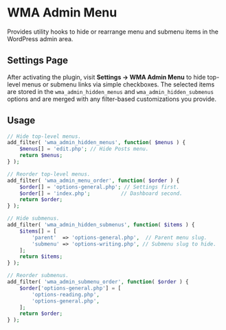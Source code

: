 # WMA Admin Menu

Provides utility hooks to hide or rearrange menu and submenu items in the WordPress admin area.

## Settings Page

After activating the plugin, visit **Settings → WMA Admin Menu** to hide top-level menus or submenu links via simple checkboxes. The selected items are stored in the `wma_admin_hidden_menus` and `wma_admin_hidden_submenus` options and are merged with any filter-based customizations you provide.

## Usage

```php
// Hide top-level menus.
add_filter( 'wma_admin_hidden_menus', function( $menus ) {
    $menus[] = 'edit.php'; // Hide Posts menu.
    return $menus;
} );

// Reorder top-level menus.
add_filter( 'wma_admin_menu_order', function( $order ) {
    $order[] = 'options-general.php'; // Settings first.
    $order[] = 'index.php';          // Dashboard second.
    return $order;
} );

// Hide submenus.
add_filter( 'wma_admin_hidden_submenus', function( $items ) {
    $items[] = [
        'parent'  => 'options-general.php',  // Parent menu slug.
        'submenu' => 'options-writing.php', // Submenu slug to hide.
    ];
    return $items;
} );

// Reorder submenus.
add_filter( 'wma_admin_submenu_order', function( $order ) {
    $order['options-general.php'] = [
        'options-reading.php',
        'options-general.php',
    ];
    return $order;
} );
```
